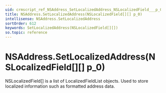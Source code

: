 ```yaml
---
uid: crmscript_ref_NSAddress_SetLocalizedAddress_NSLocalizedField___p_0
title: NSAddress.SetLocalizedAddress(NSLocalizedField[][] p_0)
intellisense: NSAddress.SetLocalizedAddress
sortOrder: 612
keywords: SetLocalizedAddress(NSLocalizedField[][])
so.topic: reference
---
```


# NSAddress.SetLocalizedAddress(NSLocalizedField[][] p_0)

NSLocalizedField[] is a list of LocalizedFieldList objects. Used to store localized information such as formatted address data.


